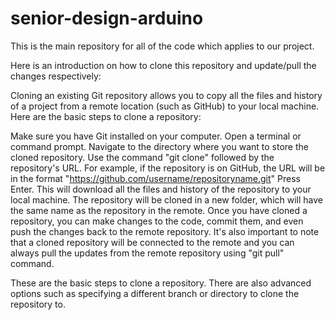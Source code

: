 ﻿# senior-design-arduino

This is the main repository for all of the code which applies to our project.



Here is an introduction on how to clone this repository and update/pull the changes respectively:

Cloning an existing Git repository allows you to copy all the files and history of a project from a remote location (such as GitHub) to your local machine. Here are the basic steps to clone a repository:

Make sure you have Git installed on your computer.
Open a terminal or command prompt.
Navigate to the directory where you want to store the cloned repository.
Use the command "git clone" followed by the repository's URL. For example, if the repository is on GitHub, the URL will be in the format "https://github.com/username/repositoryname.git"
Press Enter. This will download all the files and history of the repository to your local machine.
The repository will be cloned in a new folder, which will have the same name as the repository in the remote.
Once you have cloned a repository, you can make changes to the code, commit them, and even push the changes back to the remote repository.
It's also important to note that a cloned repository will be connected to the remote and you can always pull the updates from the remote repository using "git pull" command.

These are the basic steps to clone a repository. There are also advanced options such as specifying a different branch or directory to clone the repository to.
